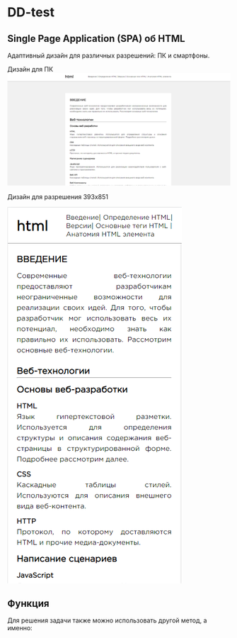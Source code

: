 # DD-test

## Single Page Application (SPA) об HTML 
Адаптивный дизайн для различных разрешений: ПК и смартфоны.

Дизайн для ПК
![screenshot](https://github.com/regikho/regikho.github.io/blob/main/DD-test/pc-version.PNG?raw=true)

Дизайн для разрешения 393х851


![screenshot](https://github.com/regikho/regikho.github.io/blob/main/DD-test/phone-version.PNG?raw=true)

## Функция

Для решения задачи также можно использовать другой метод, а именно: 
